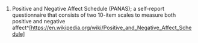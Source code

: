 1. Positive and Negative Affect Schedule (PANAS); a self-report questionnaire that consists of two 10-item scales to measure both positive and negative affect^[https://en.wikipedia.org/wiki/Positive_and_Negative_Affect_Schedule]